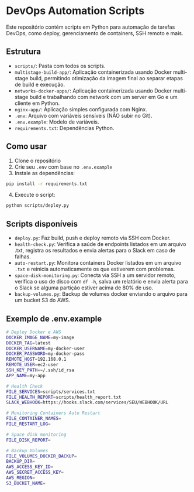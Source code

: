 # DevOps Automation Scripts

Este repositório contém scripts em Python para automação de tarefas DevOps, como deploy, gerenciamento de containers, SSH remoto e mais.

## Estrutura

- `scripts/`: Pasta com todos os scripts.
- `multistage-build-app/`: Aplicação containerizada usando Docker multi-stage build, permitindo otimização da imagem final ao separar etapas de build e execução.
- `networks-docker-apps/`: Aplicação containerizada usando Docker multi-stage build e trabalhando com network com um server em Go e um cliente em Python.
- `nginx-app/`: Aplicação simples configurada com Nginx.
- `.env`: Arquivo com variáveis sensíveis (NÃO subir no Git).
- `.env.example`: Modelo de variáveis.
- `requirements.txt`: Dependências Python.

## Como usar

1. Clone o repositório
2. Crie seu `.env` com base no `.env.example`
3. Instale as dependências:
```bash
pip install -r requirements.txt
```
4. Execute o script:
```bash
python scripts/deploy.py
```

## Scripts disponíveis

- `deploy.py`: Faz build, push e deploy remoto via SSH com Docker.
- `health-check.py`: Verifica a saúde de endpoints listados em um arquivo .txt, registra os resultados e envia alertas para o Slack em caso de falhas.
- `auto-restart.py`: Monitora containers Docker listados em um arquivo `.txt` e reinicia automaticamente os que estiverem com problemas.
- `space-disk-monitoring.py`: Conecta via SSH a um servidor remoto, verifica o uso de disco com `df -h`, salva um relatório e envia alerta para o Slack se alguma partição estiver acima de 80% de uso.
- `backup-volumes.py`: Backup de volumes docker enviando o arquivo para um bucket S3 do AWS.

## Exemplo de .env.example
```bash
# Deploy Docker e AWS
DOCKER_IMAGE_NAME=my-image
DOCKER_TAG=latest
DOCKER_USERNAME=my-docker-user
DOCKER_PASSWORD=my-docker-pass
REMOTE_HOST=192.168.0.1
REMOTE_USER=ec2-user
SSH_KEY_PATH=~/.ssh/id_rsa
APP_NAME=my-app

# Health Check
FILE_SERVICES=scripts/services.txt
FILE_HEALTH_REPORT=scripts/health_report.txt
SLACK_WEBHOOK=https://hooks.slack.com/services/SEU/WEBHOOK/URL

# Monitoring Containers Auto Restart
FILE_CONTAINER_NAMES=
FILE_RESTART_LOG=

# Space disk monitoring
FILE_DISK_REPORT=

# Backup Volumes
FILE_VOLUMES_DOCKER_BACKUP=
BACKUP_DIR=
AWS_ACCESS_KEY_ID=
AWS_SECRET_ACCESS_KEY=
AWS_REGION=
S3_BUCKET_NAME=
```